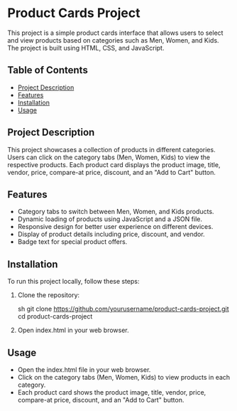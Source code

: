 # Product Cards Project

This project is a simple product cards interface that allows users to select and view products based on categories such as Men, Women, and Kids. The project is built using HTML, CSS, and JavaScript.

## Table of Contents

- [Project Description](#project-description)
- [Features](#features)
- [Installation](#installation)
- [Usage](#usage)

## Project Description

This project showcases a collection of products in different categories. Users can click on the category tabs (Men, Women, Kids) to view the respective products. Each product card displays the product image, title, vendor, price, compare-at price, discount, and an "Add to Cart" button.

## Features

- Category tabs to switch between Men, Women, and Kids products.
- Dynamic loading of products using JavaScript and a JSON file.
- Responsive design for better user experience on different devices.
- Display of product details including price, discount, and vendor.
- Badge text for special product offers.

## Installation

To run this project locally, follow these steps:

1. Clone the repository:

    sh
    git clone https://github.com/yourusername/product-cards-project.git
    cd product-cards-project
    

2. Open index.html in your web browser.

## Usage

- Open the index.html file in your web browser.
- Click on the category tabs (Men, Women, Kids) to view products in each category.
- Each product card shows the product image, title, vendor, price, compare-at price, discount, and an "Add to Cart" button.

